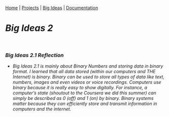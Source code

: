 [Home](https://kaankutluer.github.io/kaankutluer.github.io/) | [Projects](https://kaankutluer.github.io/kaankutluer.github.io/projects.md) | [Big Ideas](https://kaankutluer.github.io/kaankutluer.github.io/big_ideas.md) | [Documentation](https://kaankutluer.github.io/kaankutluer.github.io/documentation.md)

# ***Big Ideas 2***

<br>

### ***Big Ideas 2.1 Reflection***

- *Big Ideas 2.1 is mainly about Binary Numbers and storing data in binary format. I learned that all data stored (within our computers and THE Internet) is binary. Binary can be used to store all types of data like text, numbers, images and even videos or voice recordings. Computers use binary because it is really easy to show digitally. For instance, a computer’s state (shoutout to the Coursera we did this summer) can simply be described as 0 (off) and 1 (on) by binary. Binary systems matter because they can efficiently store and transmit information in computers and the internet.*
